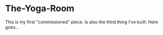 # The-Yoga-Room
This is my first "commissioned" piece. Is also the third thing I've built. Here goes... 

